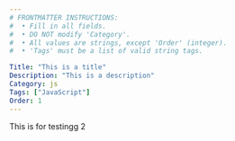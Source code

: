 ```yaml
---
# FRONTMATTER INSTRUCTIONS:
#  • Fill in all fields.
#  • DO NOT modify 'Category'.
#  • All values are strings, except 'Order' (integer).
#  • 'Tags' must be a list of valid string tags.

Title: "This is a title"
Description: "This is a description"
Category: js
Tags: ["JavaScript"]
Order: 1
---
```


This is for testingg 2
